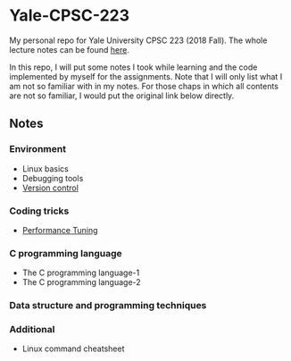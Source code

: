 # Yale-CPSC-223
My personal repo for Yale University CPSC 223 (2018 Fall). The whole lecture notes can be found [here](http://cs.yale.edu/homes/aspnes/classes/223/notes.html).

In this repo, I will put some notes I took while learning and the code implemented by myself for the assignments. Note that I will only list what I am not so familiar with in my notes. For those chaps in which all contents are not so familiar, I would put the original link below directly.

## Notes

### Environment

* Linux basics
* Debugging tools
* [Version control](http://cs.yale.edu/homes/aspnes/classes/223/notes.html#versionControl)

### Coding tricks

* [Performance Tuning](http://cs.yale.edu/homes/aspnes/classes/223/notes.html#performanceTuning)

### C programming language

* The C programming language-1
* The C programming language-2

### Data structure and programming techniques

### Additional

* Linux command cheatsheet



